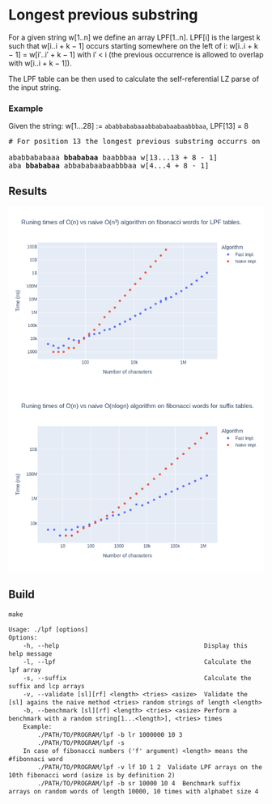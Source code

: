# Longest previous substring

For a given string w[1..n] we define an array LPF[1..n]. LPF[i] is the
largest k such that w[i..i + k − 1] occurs starting somewhere on the
left of i: w[i..i + k − 1] = w[i′..i′ + k − 1] with i′ < i (the previous
occurrence is allowed to overlap with w[i..i + k − 1]).

The LPF table can be then used to calculate the self-referential LZ parse of the input string.

### Example
Given the string: w[1...28] := `ababbababaaabbababaabaabbbaa`, LPF[13] = 8

<pre>
# For position 13 the longest previous substring occurrs on position 4

ababbababaaa <b>bbababaa</b> baabbbaa w[13...13 + 8 - 1]
aba <b>bbababaa</b> abbababaabaabbbaa w[4...4 + 8 - 1]
</pre>

## Results

![LPF fib results](results/lpf_fib_benchmark.png)
![SA fib results](results/sa_fib_benchmark.png)

## Build 

```
make 
```

```
Usage: ./lpf [options]
Options:
    -h, --help                                        Display this help message
    -l, --lpf                                         Calculate the lpf array
    -s, --suffix                                      Calculate the suffix and lcp arrays
    -v, --validate [sl][rf] <length> <tries> <asize>  Validate the [sl] agains the naive method <tries> random strings of length <length>
    -b, --benchmark [sl][rf] <length> <tries> <asize> Perform a benchmark with a random string[1...<length>], <tries> times
    Example:
        ./PATH/TO/PROGRAM/lpf -b lr 1000000 10 3
        ./PATH/TO/PROGRAM/lpf -s
    In case of fibonacci numbers ('f' argument) <length> means the #fibonnaci word
        ./PATH/TO/PROGRAM/lpf -v lf 10 1 2  Validate LPF arrays on the 10th fibonacci word (asize is by definition 2)
        ./PATH/TO/PROGRAM/lpf -b sr 10000 10 4  Benchmark suffix arrays on random words of length 10000, 10 times with alphabet size 4
```
